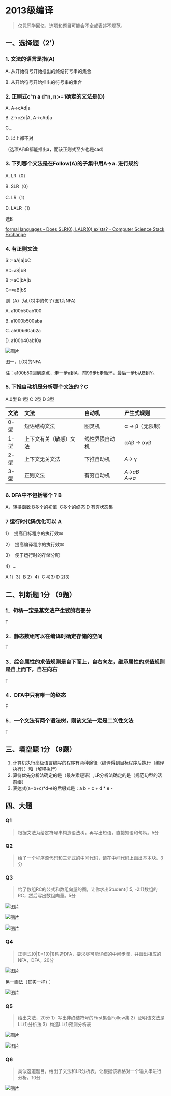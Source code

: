 # 2013级编译

> 仅凭同学回忆，选项和题目可能会不全或表述不规范。

## 一、选择题（2'）

### 1. 文法的语言是指(A)

A. 从开始符号开始推出的终结符号串的集合

B. 从开始符号开始推出的符号串的集合

### 2. 正则式c^n a d^n, n>=1确定的文法是(D)

A. A->cAd|a

B. Z->cZd|A, A->cAd|a

C...

D. 以上都不对

（选项A和B都能推出a，而该正则式至少也是cad）

### 3. 下列哪个文法是在Follow(A)的子集中用A->a. 进行规约

A. LR（0）

B. SLR（0）

C. LR（1）

D. LALR（1）

选B

[formal languages - Does SLR(0), LALR(0) exists? - Computer Science Stack Exchange](https://cs.stackexchange.com/questions/111269/does-slr0-lalr0-exists)

### 4. 有正则文法

S::=aA|a|bC

A::=aS|bB

B::=aC|bA|b

C::=aB|bS

则（A）为L(G)中的句子(图1为NFA)

A. a100b50ab100

B. a1000b500aba

C. a500b60ab2a

D. a100b40ab10a

![图片](https://uploader.shimo.im/f/3fODIpxU5UypdajW.png!thumbnail?fileGuid=wV3VVxRr2oCpjN3y)

图一，L(G)的NFA

注：a100b50回到原点，走一步a到A，前99步b走循环，最后一步b从B到Y。

### 5. 下推自动机是分析哪个文法的？C

A.0型 B 1型 C 2型 D 3型

| 文法 | 文法                   | 自动机         | 产生式规则            |
| :--- | :--------------------- | :------------- | :-------------------- |
| 0-型 | 短语结构文法           | 图灵机         | α -> β（无限制）      |
| 1-型 | 上下文有关（敏感）文法 | 线性界限自动机 | α*A*β -> αγβ          |
| 2-型 | 上下文无关文法         | 下推自动机     | *A*-> γ               |
| 3-型 | 正则文法               | 有穷自动机     | *A*->*aB*<br>*A*->*a* |

### 6. DFA中不包括哪个？B

A，转换函数 B多个的初值  C多个的终态 D 有穷状态集

### 7 运行时代码优化可以 A

1）  提高目标程序的执行效率

2）  提高编译程序的执行效率

3）  便于运行时的存储分配

4）…

A 1）3）B 2）4）C 4)3) D 2)3)

## 二、判断题 1分 （9题）

### 1．句柄一定是某文法产生式的右部分

T

### 2．静态数组可以在编译时确定存储的空间

T

### 3．综合属性的求值规则是自下而上，自右向左，继承属性的求值规则是自上而下，自左向右

T

### 4．DFA中只有唯一的终态

F

### 5．一个文法有两个语法树，则该文法一定是二义性文法

T

## 三、填空题 1分 （9题）

1. 计算机执行高级语言编写的程序有两种途径（编译得到目标程序后执行（编译执行））和（解释执行）
2. 算符优先分析法确定的是（最左素短语）,LR分析法确定的是（规范句型的活前缀）
3. 表达式(a+b+c)\*d-e的后缀式是：a b + c + d \* e -

## 四、大题

### Q1

> 根据文法为给定符号串构造语法树，再写出短语，直接短语和句柄。5分

### Q2

> 给了一个程序源代码和三元式的中间代码，请在中间代码上画出基本块。3分

### Q3

> 给了数组RC的公式和数组向量的图，让你求出Student(1:5, -2:1)数组的RC，然后写出数组向量。5分

![图片](https://uploader.shimo.im/f/AocE4uo4EwVS5NyU.png!thumbnail?fileGuid=wV3VVxRr2oCpjN3y)

![图片](https://uploader.shimo.im/f/bSsysNQU8HoJR9wO.png!thumbnail?fileGuid=wV3VVxRr2oCpjN3y)

![图片](https://uploader.shimo.im/f/y2VHMMhzlA0x9kiX.png!thumbnail?fileGuid=wV3VVxRr2oCpjN3y)

### Q4

> 正则式(0|1)*1(0|1)构造DFA，要求尽可能详细的中间步骤，并画出相应的NFA，DFA。20分

![图片](https://uploader.shimo.im/f/5ZCXj4qxEGoTc5Vs.png!thumbnail?fileGuid=wV3VVxRr2oCpjN3y)

另一画法（其实一样）：

![图片](https://uploader.shimo.im/f/pGRNIsAcOGJUIPlf.jpg!thumbnail?fileGuid=wV3VVxRr2oCpjN3y)

### Q5

> 给出文法，20分
> 1）写出非终结符号的First集合Follow集
> 2）证明该文法是LL(1)分析法
> 3）构造LL(1)预测分析表

![图片](https://uploader.shimo.im/f/MudFZCYpHA4It4L1.png!thumbnail?fileGuid=wV3VVxRr2oCpjN3y)

![图片](https://uploader.shimo.im/f/LsJN8ZKL0mRXGXO5.png!thumbnail?fileGuid=wV3VVxRr2oCpjN3y)

### Q6

> 类似这道题目，给出了文法和LR分析表，让根据该表格对一个输入串进行分析。10分

![图片](https://uploader.shimo.im/f/9GU5rsU0HDsUa8gM.png!thumbnail?fileGuid=wV3VVxRr2oCpjN3y)
